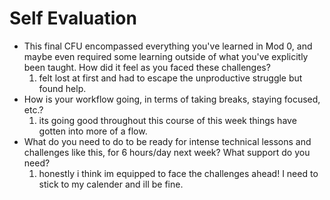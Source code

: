 # Self Evaluation

- This final CFU encompassed everything you've learned in Mod 0, and maybe even required some learning outside of what you've explicitly been taught. How did it feel as you faced these challenges?
  1. felt lost at first and had to escape the unproductive struggle but found help.
- How is your workflow going, in terms of taking breaks, staying focused, etc.?
  1. its going good throughout this course of this week things have gotten into more of a flow.
- What do you need to do to be ready for intense technical lessons and challenges like this, for 6 hours/day next week? What support do you need?
  1. honestly i think im equipped to face the challenges ahead! I need to stick to my calender and ill be fine.
